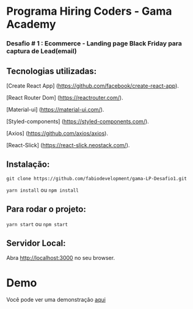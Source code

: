 # Programa Hiring Coders - Gama Academy
### Desafio # 1 : Ecommerce - Landing page Black Friday para captura de Lead(email)
## Tecnologias utilizadas:

[Create React App] (https://github.com/facebook/create-react-app).

[React Router Dom] (https://reactrouter.com/).

[Material-ui] (https://material-ui.com/).

[Styled-components] (https://styled-components.com/).

[Axios] (https://github.com/axios/axios).

[React-Slick] (https://react-slick.neostack.com/).

### 

## Instalação:

`git clone https://github.com/fabiodevelopment/gama-LP-Desafio1.git`

`yarn install` ou `npm install`

## Para rodar o projeto:

`yarn start` ou `npm start`

## Servidor Local:

Abra [http://localhost:3000](http://localhost:3000) no seu browser.

# Demo

Você pode ver uma demonstração [aqui]()
